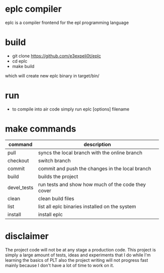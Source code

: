 # eplc compiler 
eplc is a compiler frontend for the epl programming language

# build
* git clone https://github.com/e3expeli0t/eplc
* cd eplc
* make build

which will create new eplc binary in target/bin/

# run 
* to compile into air code simply run eplc [options] filename

# make commands
|command|description|
|--|--|
|pull|syncs the local branch with the online branch|
|checkout|switch branch|
|commit|commit and push the changes in the local branch|
|build|builds the project|
|devel_tests|run tests and show how much of the code they cover|
|clean|clean build files|
|list|list all eplc binaries installed on the system|
|install|install eplc|

# disclaimer
The project code will not be at any stage a production code.
This project is simply a large amount of tests, ideas and experiments that I do
while I'm learning the basics of PLT
also the project writing will not progress fast mainly because I don't have a lot of time to work on it.
